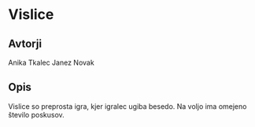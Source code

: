 # Vislice

## Avtorji

Anika Tkalec
Janez Novak

## Opis

Vislice so preprosta igra, kjer igralec ugiba besedo.
Na voljo ima omejeno število poskusov.
